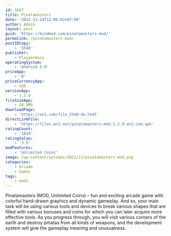 ```yaml
---
id: 1667
title: Pinatamasters
date: '2022-11-24T12:06:03+07:00'
author: Admin
layout: post
guid: 'https://kindmod.com/pinatamasters-mod/'
permalink: /pinatamasters-mod/
postIDCopy:
    - '5548'
publisher:
    - Playgendary
operatingSystem:
    - 'Android 5.0'
priceApp:
    - '0'
priceCurrencyApp:
    - USD
versionApp:
    - 1.2.9
fileSizeApp:
    - 58.9Mb
downloadPage:
    - 'https://an1.com/file_5548-dw.html'
directLinkFile:
    - 'https://files.an1.net/pinatamasters-mod_1.2.9-an1.com.apk'
ratingCount:
    - '1019'
ratingValue:
    - '3.9'
modFeatures:
    - 'Unlimited Coins'
image: /wp-content/uploads/2022/11/pinatamasters-mod.png
categories:
    - Arcade
    - Games
tags:
    - mods
---
```


Pinatamasters (MOD, Unlimited Coins) – fun and exciting arcade game with colorful hand-drawn graphics and dynamic gameplay. And so, your main task will be using various tools and devices to break various shapes that are filled with various bonuses and coins for which you can later acquire more effective tools. As you progress through, you will visit various corners of the earth and destroy piñatas from all kinds of weapons, and the development system will give the gameplay meaning and unusualness.